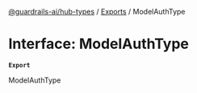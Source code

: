 [@guardrails-ai/hub-types](../README.md) / [Exports](../modules.md) / ModelAuthType

# Interface: ModelAuthType

**`Export`**

ModelAuthType
